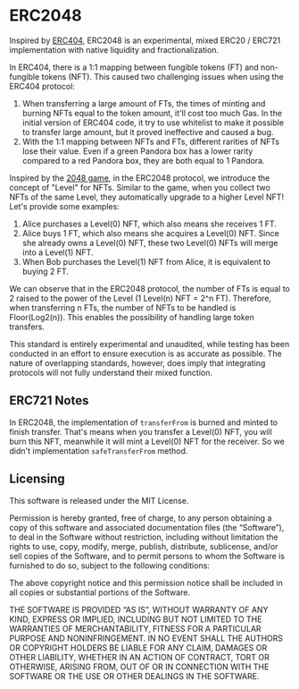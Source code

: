 # ERC2048

Inspired by [ERC404](https://github.com/Pandora-Labs-Org/erc404), ERC2048 is an experimental, mixed ERC20 / ERC721 implementation with native liquidity and fractionalization.

In ERC404, there is a 1:1 mapping between fungible tokens (FT) and non-fungible tokens (NFT). This caused two challenging issues when using the ERC404 protocol:

1. When transferring a large amount of FTs, the times of minting and burning NFTs equal to the token amount, it'll cost too much Gas. In the initial version of ERC404 code, it try to use whitelist to make it possible to transfer large amount, but it proved ineffective and caused a bug.
2. With the 1:1 mapping between NFTs and FTs, different rarities of NFTs lose their value. Even if a green Pandora box has a lower rarity compared to a red Pandora box, they are both equal to 1 Pandora.

Inspired by the [2048 game](https://en.wikipedia.org/wiki/2048_(video_game)), in the ERC2048 protocol, we introduce the concept of "Level" for NFTs. Similar to the game, when you collect two NFTs of the same Level, they automatically upgrade to a higher Level NFT! Let's provide some examples:

1. Alice purchases a Level(0) NFT, which also means she receives 1 FT.
2. Alice buys 1 FT, which also means she acquires a Level(0) NFT. Since she already owns a Level(0) NFT, these two Level(0) NFTs will merge into a Level(1) NFT.
3. When Bob purchases the Level(1) NFT from Alice, it is equivalent to buying 2 FT.

We can observe that in the ERC2048 protocol, the number of FTs is equal to 2 raised to the power of the Level (1 Level(n) NFT = 2^n FT). Therefore, when transferring n FTs, the number of NFTs to be handled is Floor(Log2(n)). This enables the possibility of handling large token transfers.

This standard is entirely experimental and unaudited, while testing has been conducted in an effort to ensure execution is as accurate as possible. The nature of overlapping standards, however, does imply that integrating protocols will not fully understand their mixed function.

## ERC721 Notes

In ERC2048, the implementation of `transferFrom` is burned and minted to finish transfer. That's means when you transfer a Level(0) NFT, you will burn this NFT, meanwhile it will mint a Level(0) NFT for the receiver. So we didn't implementation `safeTransferFrom` method.

## Licensing

This software is released under the MIT License.

Permission is hereby granted, free of charge, to any person obtaining a copy of this software and associated documentation files (the “Software”), to deal in the Software without restriction, including without limitation the rights to use, copy, modify, merge, publish, distribute, sublicense, and/or sell copies of the Software, and to permit persons to whom the Software is furnished to do so, subject to the following conditions:

The above copyright notice and this permission notice shall be included in all copies or substantial portions of the Software.

THE SOFTWARE IS PROVIDED “AS IS”, WITHOUT WARRANTY OF ANY KIND, EXPRESS OR IMPLIED, INCLUDING BUT NOT LIMITED TO THE WARRANTIES OF MERCHANTABILITY, FITNESS FOR A PARTICULAR PURPOSE AND NONINFRINGEMENT. IN NO EVENT SHALL THE AUTHORS OR COPYRIGHT HOLDERS BE LIABLE FOR ANY CLAIM, DAMAGES OR OTHER LIABILITY, WHETHER IN AN ACTION OF CONTRACT, TORT OR OTHERWISE, ARISING FROM, OUT OF OR IN CONNECTION WITH THE SOFTWARE OR THE USE OR OTHER DEALINGS IN THE SOFTWARE.
